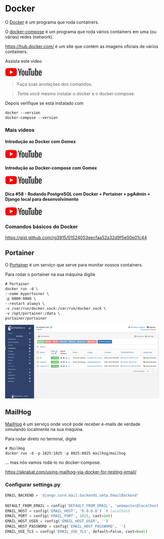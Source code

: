 # Docker

O [Docker](https://docs.docker.com/get-docker/) é um programa que roda containers.

O [docker-compose](https://docs.docker.com/compose/install/) é um programa que roda vários containers em uma (ou várias) redes (network).

https://hub.docker.com/ é um site que contém as imagens oficiais de vários containers.

Assista este video

<a href="https://youtu.be/MeFyp4VnNx0">
    <img src="./img/youtube.png">
</a>

> Faça suas anotações dos comandos.

> Tente você mesmo instalar o docker e o docker-compose.

Depois verifique se está instalado com

```
docker --version
docker-compose --version
```

### Mais videos

#### Introdução ao Docker com Gomex

<a href="https://youtu.be/lEPTR2AbRto">
    <img src="./img/youtube.png">
</a>


#### Introdução ao Docker-compose com Gomex

<a href="https://youtu.be/CByr4db4shQ">
    <img src="./img/youtube.png">
</a>


#### Dica #58 - Rodando PostgreSQL com Docker + Portainer + pgAdmin + Django local para desenvolvimento

<a href="https://youtu.be/aWZDFKJz7X8">
    <img src="./img/youtube.png">
</a>


### Comandos básicos do Docker

https://gist.github.com/rg3915/01524053eecfaa52a32d9f5e00e01c44



## Portainer

O [Portainer](https://www.portainer.io/) é um serviço que serve para monitar nossos containers.

Para rodar o portainer na sua máquina digite

```
# Portainer
docker run -d \
--name myportainer \
-p 9000:9000 \
--restart always \
-v /var/run/docker.sock:/var/run/docker.sock \
-v /opt/portainer:/data \
portainer/portainer
```

![img/portainer.png](./img/portainer.png)


## MailHog

[MailHog](https://github.com/mailhog/MailHog) é um serviço onde você pode receber e-mails de verdade simulando localmente na sua máquina.


Para rodar direto no terminal, digite

```
# MailHog
docker run -d -p 1025:1025 -p 8025:8025 mailhog/mailhog
```

... mas nós vamos rodá-lo no docker-compose.

https://akrabat.com/using-mailhog-via-docker-for-testing-email/


### Configurar settings.py

```python
EMAIL_BACKEND = 'django.core.mail.backends.smtp.EmailBackend'

DEFAULT_FROM_EMAIL = config('DEFAULT_FROM_EMAIL', 'webmaster@localhost')
EMAIL_HOST = config('EMAIL_HOST', '0.0.0.0')  # localhost
EMAIL_PORT = config('EMAIL_PORT', 1025, cast=int)
EMAIL_HOST_USER = config('EMAIL_HOST_USER', '')
EMAIL_HOST_PASSWORD = config('EMAIL_HOST_PASSWORD', '')
EMAIL_USE_TLS = config('EMAIL_USE_TLS', default=False, cast=bool)
```
